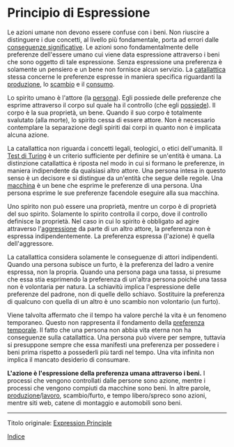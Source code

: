 # Principio di Espressione

Le azioni umane non devono essere confuse con i beni. Non riuscire a distinguere i due concetti, al livello più fondamentale, porta ad errori dalle [conseguenze significative](https://en.wikipedia.org/wiki/Labor_theory_of_value). Le azioni sono fondamentalmente delle preferenze dell'essere umano cui viene data espressione attraverso i beni che sono oggetto di tale espressione. Senza espressione una preferenza è solamente un pensiero e un bene non fornisce alcun servizio. La [catallattica](https://en.wikipedia.org/wiki/Catallactics) stessa concerne le preferenze espresse in maniera specifica riguardanti la [produzione](ch007-production-and-consumption.md), lo [scambio](ch101-glossary.md#scambio) e il [consumo](ch011-depreciation-principle.md).

Lo spirito umano è l'attore (la [persona](ch101-glossary.md#persona)). Egli possiede delle preferenze che esprime attraverso il corpo sul quale ha il controllo (che egli [possiede](ch101-glossary.md#proprietario)). Il corpo è la sua proprietà, un bene. Quando il suo corpo è totalmente svalutato (alla morte), lo spirito cessa di essere attore. Non è necessario contemplare la separazione degli spiriti dai corpi in quanto non è implicata alcuna azione.

La catallattica non riguarda i concetti legali, teologici, o etici dell'umanità. Il [Test di Turing](https://it.wikipedia.org/wiki/Test_di_Turing) è un criterio sufficiente per definire se un'entità è umana. La distinzione catallattica è riposta nel modo in cui si formano le  preferenze, in maniera indipendente da qualsiasi altro attore. Una persona intesa in questo senso è un decisore e si distingue da un'entità che segue delle regole. Una [macchina](ch101-glossary.md#macchina) è un bene che esprime le preferenze di una persona. Una persona esprime le sue preferenze facendole eseguire alla sua macchina.

Uno spirito non può essere una proprietà, mentre un corpo è di proprietà del suo spirito. Solamente lo spirito controlla il corpo, dove il controllo definisce la proprietà. Nel caso in cui lo spirito è obbligato ad agire attraverso l'[aggressione](https://it.wikipedia.org/wiki/Principio_di_non_aggressione) da parte di un altro attore, la preferenza non è espressa indipendentemente. La preferenza espressa (l'azione) è quella dell'aggressore.

La catallattica considera solamente le conseguenze di attori indipendenti. Quando una persona subisce un furto, è la preferenza del ladro a venire espressa, non la propria. Quando una persona paga una tassa, si presume che essa stia esprimendo la preferenza di un'altra persona poiché una tassa non è volontaria per natura. La schiavitù implica l'espressione delle preferenze del padrone, non di quelle dello schiavo. Sostituire la preferenza di qualcuno con quella di un altro è uno scambio non volontario (un furto).

Viene talvolta affermato che il tempo ha valore perché la vita è un fenomeno temporaneo. Questo non rappresenta il fondamento della [preferenza temporale](ch085-time-preference-fallacy.md). Il fatto che una persona non abbia vita eterna non ha conseguenze sulla catallattica. Una persona può vivere per sempre, tuttavia si presuppone sempre che essa manifesti una preferenza per possedere i beni prima rispetto a possederli più tardi nel tempo. Una vita infinita non implica il mancato desiderio di consumare.

**L'azione è l'espressione della preferenza umana attraverso i beni.** I processi che vengono controllati dalle persone sono azione, mentre i processi che vengono compiuti da macchine sono beni. In altre parole, [produzione](ch007-production-and-consumption.md)/[lavoro](ch008-labor-and-leisure.md), scambio/furto, e tempo libero/spreco sono azioni, mentre siti web, catene di montaggio e automobili sono beni.

---

Titolo originale: [Expression Principle](https://github.com/libbitcoin/libbitcoin-system/wiki/Expression-Principle)

[Indice](/README.md)
